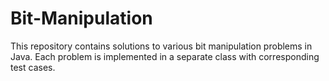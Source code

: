 # Bit-Manipulation
This repository contains solutions to various bit manipulation problems in Java. Each problem is implemented in a separate class with corresponding test cases. 
